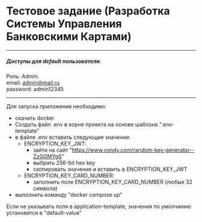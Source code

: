 # Тестовое задание (Разработка Системы Управления Банковскими Картами)
***

##### Доступы для default пользователя:
Роль: Admin. \
email: admin@mail.ru \
password: admin12345

***

Для запуска приложения необходимо:
* скачать docker
* Создать файл .env в корне проекта на основе шаблона ".env-template"
* в файле .env вставить следующие значения:
  * ENCRYPTION_KEY_JWT:
    * зайти на сайт "https://www.vondy.com/random-key-generator--ZzGGMYgS"
    * выбрать 256-bit hex key
    * скопировать значение и вставить в ENCRYPTION_KEY_JWT
  * ENCRYPTION_KEY_CARD_NUMBER:
    * заполнить поле ENCRYPTION_KEY_CARD_NUMBER (любые 32 символа)
* выполнить команду "docker compose up"

Если не указывать поля в application-template, значения по умолчанию установятся в "default-value"